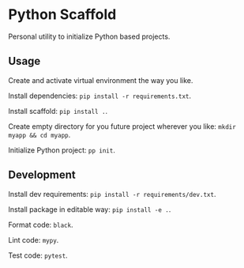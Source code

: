 
<!-- TODO: update readme -->
# Python Scaffold

Personal utility to initialize Python based projects.

## Usage

Create and activate virtual environment the way you like.

Install dependencies: `pip install -r requirements.txt`.

Install scaffold: `pip install .`.

Create empty directory for you future project wherever you like: `mkdir myapp && cd myapp`.

Initialize Python project: `pp init`.

## Development

Install dev requirements: `pip install -r requirements/dev.txt`.

Install package in editable way: `pip install -e .`.

Format code: `black`.

Lint code: `mypy`.

Test code: `pytest`.
